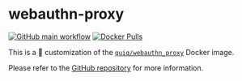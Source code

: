 # webauthn-proxy

[![GitHub main workflow](https://img.shields.io/github/actions/workflow/status/dmotte/webauthn-proxy/main.yml?branch=main&logo=github&label=main&style=flat-square)](https://github.com/dmotte/webauthn-proxy/actions)
[![Docker Pulls](https://img.shields.io/docker/pulls/dmotte/webauthn-proxy?logo=docker&style=flat-square)](https://hub.docker.com/r/dmotte/webauthn-proxy)

This is a :whale: customization of the [`quiq/webauthn_proxy`](https://hub.docker.com/r/quiq/webauthn_proxy) Docker image.

Please refer to the [GitHub repository](https://github.com/dmotte/webauthn-proxy) for more information.
